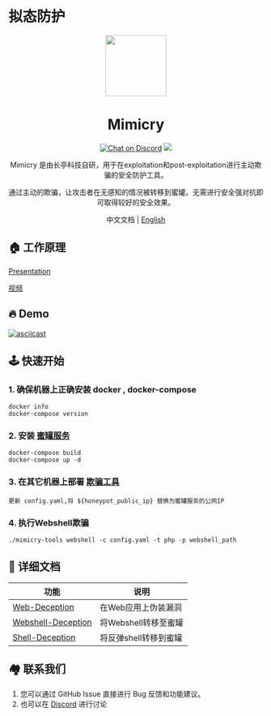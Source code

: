 # 拟态防护

<p align="center">
  <img src="https://heap-web.oss-cn-hangzhou.aliyuncs.com/logo/logo_mimicry.svg" width="120">
</p>
<h1 align="center"> Mimicry </h1>



<p align="center">
<a href="https://discord.gg/KjQGUrG8aJ">
      <img src="https://img.shields.io/discord/1045276181408264202.svg" alt="Chat on Discord"></a>
      <a href="https://www.blackhat.com/eu-22/arsenal/schedule/index.html#mimicry-an-active-deception-tool-29517">
<img src="https://img.shields.io/badge/Blackhat%20Arsenal-EUROPE%202022-blue" /></a>

<p align="center"> Mimicry 是由长亭科技自研，用于在exploitation和post-exploitation进行主动欺骗的安全防护工具。 </p>
<p align="center"> 通过主动的欺骗，让攻击者在无感知的情况被转移到蜜罐。无需进行安全强对抗即可取得较好的安全效果。 </p>
</p>
<p align="center"> 中文文档 | <a href="README.md">English</a> </p>

## 🏠 工作原理

<p><a href="./docs/mimicry.pdf">Presentation</a> </p>
<p><a href="https://vimeo.com/813408987">视频</a></p>

## 🔥 Demo

[![asciicast](https://asciinema.org/a/3WO3x1d4tx4KHb4pwbkBLg5lh.svg)](https://asciinema.org/a/3WO3x1d4tx4KHb4pwbkBLg5lh)

## 🕹️ 快速开始
### 1. 确保机器上正确安装 docker , docker-compose
```
docker info
docker-compose version
```
### 2. 安装 [蜜罐服务](https://github.com/chaitin/mimicry/tree/main/honeypot)
```
docker-compose build
docker-compose up -d
```
### 3. 在其它机器上部署 [欺骗工具](https://github.com/chaitin/mimicry/tree/main/tools) 
```
更新 config.yaml,将 ${honeypot_public_ip} 替换为蜜罐服务的公网IP
```
### 4. 执行Webshell欺骗
```
./mimicry-tools webshell -c config.yaml -t php -p webshell_path
```


## 📝 详细文档

| 功能                                                        | 说明              | 
|-----------------------------------------------------------|-----------------|
| [Web-Deception](docs/web-deception.zh-CN.md)              | 在Web应用上伪装漏洞        |
| [Webshell-Deception](docs/webshell-deception.zh-CN.md)         | 将Webshell转移至蜜罐  |
| [Shell-Deception](docs/shell-deception.zh-CN.md)             | 将反弹shell转移到蜜罐  |

    



## 🏘️ 联系我们
1. 您可以通过 GitHub Issue 直接进行 Bug 反馈和功能建议。
2. 也可以在 [Discord](https://discord.gg/KjQGUrG8aJ) 进行讨论
